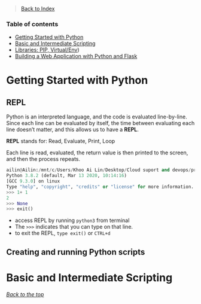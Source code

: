 >[Back to Index](README.md)

### Table of contents
- [Getting Started with Python](#getting-started-with-python)
- [Basic and Intermediate Scripting](#basic-and-intermediate-scripting)
- [Libraries: PIP, Virtual/Env](#libraries:-pip,-Virtual/Env))
- [Building a Web Application with Python and Flask](#building-a-web-application-with-python-and-flask)

# Getting Started with Python
## REPL 
Python is an interpreted language, and the code is evaluated line-by-line. Since each line can be evaluated by itself, the time between evaluating each line doesn’t matter, and this allows us to have a **REPL**.

**REPL** stands for: Read, Evaluate, Print, Loop 

Each line is read, evaluated, the return value is then printed to the screen, and then the process repeats. 

```python
ailin@Ailin:/mnt/c/Users/Khoo Ai Lin/Desktop/Cloud suport and devops/practice/python$ python3
Python 3.8.2 (default, Mar 13 2020, 10:14:16)
[GCC 9.3.0] on linux
Type "help", "copyright", "credits" or "license" for more information.
>>> 1+ 1
2
>>> None
>>> exit()
```

- access REPL by running `python3` from terminal 
- The `>>>` indicates that you can type on that line. 
- to exit the REPL, `type exit()` or `CTRL+d`


## Creating and running Python scripts

# Basic and Intermediate Scripting



_[Back to the top](#table-of-contents)_